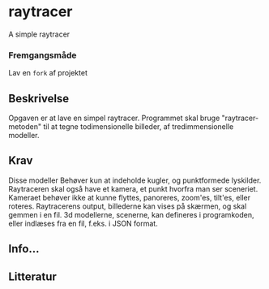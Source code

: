 # raytracer
A simple raytracer

### Fremgangsmåde

Lav en `fork` af projektet

## Beskrivelse
Opgaven er at lave en simpel raytracer. Programmet skal bruge "raytracer-metoden" til at tegne todimensionelle billeder, af tredimmensionelle modeller.

## Krav
Disse modeller Behøver kun at indeholde kugler, og punktformede lyskilder.
Raytraceren skal også have et kamera, et punkt hvorfra man ser sceneriet. Kameraet behøver ikke at kunne flyttes, panoreres, zoom'es, tilt'es,  eller roteres.
Raytracerens output, billederne kan vises på skærmen, og skal gemmen i en fil.
3d modellerne, scenerne, kan defineres i programkoden, eller indlæses fra en fil, f.eks. i JSON format.

## Info...

## Litteratur

